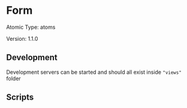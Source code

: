 # Form

Atomic Type: atoms

Version: 1.1.0

## Development

Development servers can be started and should all exist inside `"views"` folder

## Scripts
